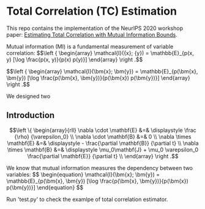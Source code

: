 # Total Correlation (TC) Estimation

This repo contains the implementation of the NeurIPS 2020 workshop paper: [Estimating Total Correlation with Mutual Information Bounds](https://openreview.net/pdf?id=UsDZut_p2LG).

Mutual information (MI) is a fundamental measurement of variable correlation:
$$\left \{ \begin{array}
\mathcal{I}({x}; {y}) = \mathbb{E}_{p(x, y) [\log \frac{p(x, y)}{p(x) p(y)}]
\end{array} \right .$$



$$\left \{ \begin{array}
\mathcal{I}(\bm{x}; \bm{y}) = \mathbb{E}_{p(\bm{x}, \bm{y}) [\log \frac{p(\bm{x}, \bm{y})}{p(\bm{x}) p(\bm{y})}]
\end{array} \right .$$


We designed two 

## Introduction


$$\left \{ \begin{array}{rll}
\nabla \cdot \mathbf{E} &=& \displaystyle \frac {\rho} {\varepsilon_0} \\
\nabla \cdot \mathbf{B} &=& 0 \\
\nabla \times \mathbf{E} &=& \displaystyle - \frac{\partial \mathbf{B}} {\partial t} \\
\nabla \times \mathbf{B} &=& \displaystyle \mu_0\mathbf{J} + \mu_0 \varepsilon_0 \frac{\partial \mathbf{E}} {\partial t}  \\
\end{array} \right .$$

We know that mutual information measures the dependency between two variables:
$$ \begin{equation}
\mathcal{I}(\bm{x}; \bm{y}) = \mathbb{E}_{p(\bm{x}, \bm{y}) [\log \frac{p(\bm{x}, \bm{y})}{p(\bm{x}) p(\bm{y})}]
\end{equation}
$$

Run 'test.py' to check the examlpe of total correlation estimator.
